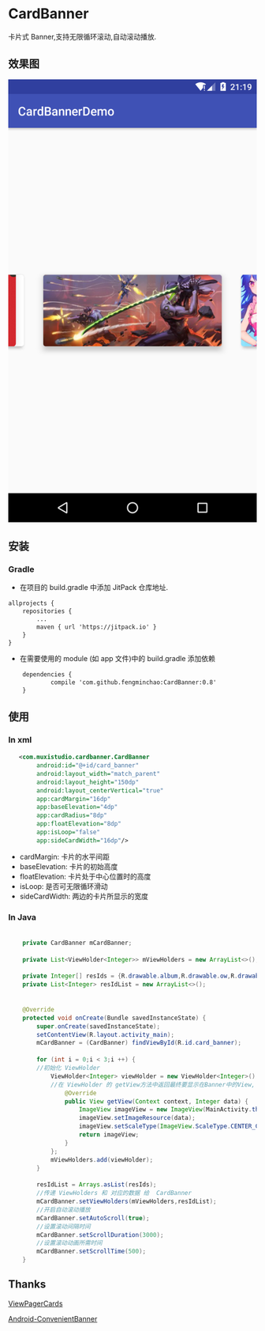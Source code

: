 # CardBanner

卡片式 Banner,支持无限循环滚动,自动滚动播放.

## 效果图

![](./screenshots/cardexample.png)

## 安装

### Gradle
- 在项目的 build.gradle 中添加 JitPack 仓库地址.

```
allprojects {
	repositories {
		...
		maven { url 'https://jitpack.io' }
	}
}
```

- 在需要使用的 module (如 app 文件)中的 build.gradle 添加依赖

```
	dependencies {
	        compile 'com.github.fengminchao:CardBanner:0.8'
	}
```

## 使用

### In xml

```xml
   <com.muxistudio.cardbanner.CardBanner
        android:id="@+id/card_banner"
        android:layout_width="match_parent"
        android:layout_height="150dp"
        android:layout_centerVertical="true"
        app:cardMargin="16dp"
        app:baseElevation="4dp"
        app:cardRadius="8dp"
        app:floatElevation="8dp"
        app:isLoop="false"
        app:sideCardWidth="16dp"/>
```

- cardMargin: 卡片的水平间距
- baseElevation: 卡片的初始高度
- floatElevation: 卡片处于中心位置时的高度
- isLoop: 是否可无限循环滑动
- sideCardWidth: 两边的卡片所显示的宽度

### In Java

```java

    private CardBanner mCardBanner;

    private List<ViewHolder<Integer>> mViewHolders = new ArrayList<>();

    private Integer[] resIds = {R.drawable.album,R.drawable.ow,R.drawable.bili};
    private List<Integer> resIdList = new ArrayList<>();
    
 
    @Override
    protected void onCreate(Bundle savedInstanceState) {
        super.onCreate(savedInstanceState);
        setContentView(R.layout.activity_main);
        mCardBanner = (CardBanner) findViewById(R.id.card_banner);

        for (int i = 0;i < 3;i ++) {
        //初始化 ViewHolder
            ViewHolder<Integer> viewHolder = new ViewHolder<Integer>() {
            //在 ViewHolder 的 getView方法中返回最终要显示在Banner中的View, 因为考虑到项目中用 Fresco 做图片加载所以没固定写 ImageView.
                @Override
                public View getView(Context context, Integer data) {
                    ImageView imageView = new ImageView(MainActivity.this);
                    imageView.setImageResource(data);
                    imageView.setScaleType(ImageView.ScaleType.CENTER_CROP);
                    return imageView;
                }
            };
            mViewHolders.add(viewHolder);
        }
        
        resIdList = Arrays.asList(resIds);
        //传递 ViewHolders 和 对应的数据 给  CardBanner
        mCardBanner.setViewHolders(mViewHolders,resIdList);
        //开启自动滚动播放
        mCardBanner.setAutoScroll(true);
        //设置滚动间隔时间
        mCardBanner.setScrollDuration(3000);
        //设置滚动动画所需时间
        mCardBanner.setScrollTime(500);
    }
```

## Thanks
[ViewPagerCards](https://github.com/rubensousa/ViewPagerCards)

[Android-ConvenientBanner](https://github.com/saiwu-bigkoo/Android-ConvenientBanner)

